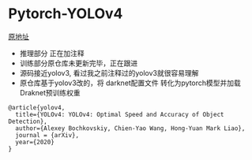 # Pytorch-YOLOv4

[原地址](https://github.com/Tianxiaomo/pytorch-YOLOv4)

- 推理部分 正在加注释
- 训练部分原仓库未更新完毕，正在跟进
- 源码接近yolov3, 看过我之前注释过的yolov3就很容易理解
- 原仓库基于yolov3改的，将 darknet配置文件 转化为pytorch模型并加载Draknet预训练权重




```
@article{yolov4,
  title={YOLOv4: YOLOv4: Optimal Speed and Accuracy of Object Detection},
  author={Alexey Bochkovskiy, Chien-Yao Wang, Hong-Yuan Mark Liao},
  journal = {arXiv},
  year={2020}
}
```
